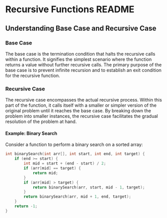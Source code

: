 # Recursive Functions README

## Understanding Base Case and Recursive Case

### Base Case

The base case is the termination condition that halts the recursive calls within a function. It signifies the simplest scenario where the function returns a value without further recursive calls. The primary purpose of the base case is to prevent infinite recursion and to establish an exit condition for the recursive function.

### Recursive Case

The recursive case encompasses the actual recursive process. Within this part of the function, it calls itself with a smaller or simpler version of the original problem until it reaches the base case. By breaking down the problem into smaller instances, the recursive case facilitates the gradual resolution of the problem at hand.

#### Example: Binary Search

Consider a function to perform a binary search on a sorted array:

```c
int binarySearch(int arr[], int start, int end, int target) {
    if (end >= start) {
        int mid = start + (end - start) / 2;
        if (arr[mid] == target) {
            return mid;
        }
        if (arr[mid] > target) {
            return binarySearch(arr, start, mid - 1, target);
        }
        return binarySearch(arr, mid + 1, end, target);
    }
    return -1;
}
